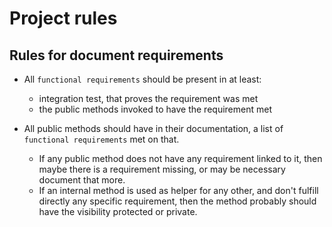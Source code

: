 # Project rules


## Rules for document requirements

- All `functional requirements` should be present in at least:
    - integration test, that proves the requirement was met
    - the public methods invoked to have the requirement met

- All public methods should have in their documentation, a list of `functional requirements` met on that.
    - If any public method does not have any requirement linked to it, then maybe there is a requirement missing, or may be necessary document that more.
    - If an internal method is used as helper for any other, and don't fulfill directly any specific requirement, then the method probably should have the visibility protected or private.
